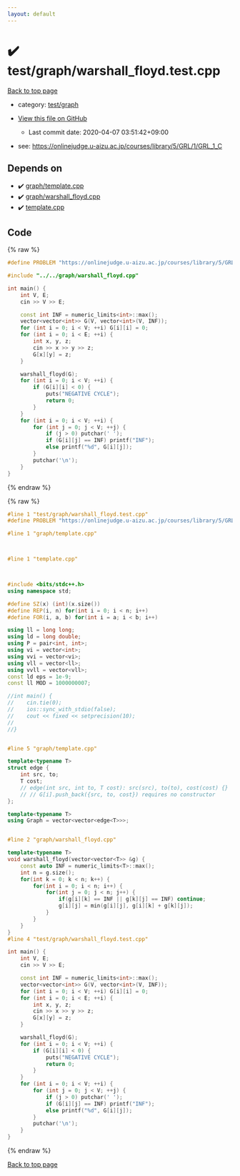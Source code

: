 ```yaml
---
layout: default
---
```


<!-- mathjax config similar to math.stackexchange -->
<script type="text/javascript" async
  src="https://cdnjs.cloudflare.com/ajax/libs/mathjax/2.7.5/MathJax.js?config=TeX-MML-AM_CHTML">
</script>
<script type="text/x-mathjax-config">
  MathJax.Hub.Config({
    TeX: { equationNumbers: { autoNumber: "AMS" }},
    tex2jax: {
      inlineMath: [ ['$','$'] ],
      processEscapes: true
    },
    "HTML-CSS": { matchFontHeight: false },
    displayAlign: "left",
    displayIndent: "2em"
  });
</script>

<script type="text/javascript" src="https://cdnjs.cloudflare.com/ajax/libs/jquery/3.4.1/jquery.min.js"></script>
<script src="https://cdn.jsdelivr.net/npm/jquery-balloon-js@1.1.2/jquery.balloon.min.js" integrity="sha256-ZEYs9VrgAeNuPvs15E39OsyOJaIkXEEt10fzxJ20+2I=" crossorigin="anonymous"></script>
<script type="text/javascript" src="../../../assets/js/copy-button.js"></script>
<link rel="stylesheet" href="../../../assets/css/copy-button.css" />


# :heavy_check_mark: test/graph/warshall_floyd.test.cpp

<a href="../../../index.html">Back to top page</a>

* category: <a href="../../../index.html#baa37bfd168b079b758c0db816f7295f">test/graph</a>
* <a href="{{ site.github.repository_url }}/blob/master/test/graph/warshall_floyd.test.cpp">View this file on GitHub</a>
    - Last commit date: 2020-04-07 03:51:42+09:00


* see: <a href="https://onlinejudge.u-aizu.ac.jp/courses/library/5/GRL/1/GRL_1_C">https://onlinejudge.u-aizu.ac.jp/courses/library/5/GRL/1/GRL_1_C</a>


## Depends on

* :heavy_check_mark: <a href="../../../library/graph/template.cpp.html">graph/template.cpp</a>
* :heavy_check_mark: <a href="../../../library/graph/warshall_floyd.cpp.html">graph/warshall_floyd.cpp</a>
* :heavy_check_mark: <a href="../../../library/template.cpp.html">template.cpp</a>


## Code

<a id="unbundled"></a>
{% raw %}
```cpp
#define PROBLEM "https://onlinejudge.u-aizu.ac.jp/courses/library/5/GRL/1/GRL_1_C"

#include "../../graph/warshall_floyd.cpp"

int main() {
    int V, E;
    cin >> V >> E;

    const int INF = numeric_limits<int>::max();
    vector<vector<int>> G(V, vector<int>(V, INF));
    for (int i = 0; i < V; ++i) G[i][i] = 0;
    for (int i = 0; i < E; ++i) {
        int x, y, z;
        cin >> x >> y >> z;
        G[x][y] = z;
    }

    warshall_floyd(G);
    for (int i = 0; i < V; ++i) {
        if (G[i][i] < 0) {
            puts("NEGATIVE CYCLE");
            return 0;
        }
    }
    for (int i = 0; i < V; ++i) {
        for (int j = 0; j < V; ++j) {
            if (j > 0) putchar(' ');
            if (G[i][j] == INF) printf("INF");
            else printf("%d", G[i][j]);
        }
        putchar('\n');
    }
}

```
{% endraw %}

<a id="bundled"></a>
{% raw %}
```cpp
#line 1 "test/graph/warshall_floyd.test.cpp"
#define PROBLEM "https://onlinejudge.u-aizu.ac.jp/courses/library/5/GRL/1/GRL_1_C"

#line 1 "graph/template.cpp"



#line 1 "template.cpp"



#include <bits/stdc++.h>
using namespace std;

#define SZ(x) (int)(x.size())
#define REP(i, n) for(int i = 0; i < n; i++)
#define FOR(i, a, b) for(int i = a; i < b; i++)

using ll = long long;
using ld = long double;
using P = pair<int, int>;
using vi = vector<int>;
using vvi = vector<vi>;
using vll = vector<ll>;
using vvll = vector<vll>;
const ld eps = 1e-9;
const ll MOD = 1000000007;

//int main() {
//    cin.tie(0);
//    ios::sync_with_stdio(false);
//    cout << fixed << setprecision(10);
//
//}


#line 5 "graph/template.cpp"

template<typename T>
struct edge {
    int src, to;
    T cost;
    // edge(int src, int to, T cost): src(src), to(to), cost(cost) {}
    // // G[i].push_back({src, to, cost}) requires no constructor
};

template<typename T>
using Graph = vector<vector<edge<T>>>;


#line 2 "graph/warshall_floyd.cpp"

template<typename T>
void warshall_floyd(vector<vector<T>> &g) {
    const auto INF = numeric_limits<T>::max();
    int n = g.size();
    for(int k = 0; k < n; k++) {
        for(int i = 0; i < n; i++) {
            for(int j = 0; j < n; j++) {
                if(g[i][k] == INF || g[k][j] == INF) continue;
                g[i][j] = min(g[i][j], g[i][k] + g[k][j]);
            }
        }
    }
}
#line 4 "test/graph/warshall_floyd.test.cpp"

int main() {
    int V, E;
    cin >> V >> E;

    const int INF = numeric_limits<int>::max();
    vector<vector<int>> G(V, vector<int>(V, INF));
    for (int i = 0; i < V; ++i) G[i][i] = 0;
    for (int i = 0; i < E; ++i) {
        int x, y, z;
        cin >> x >> y >> z;
        G[x][y] = z;
    }

    warshall_floyd(G);
    for (int i = 0; i < V; ++i) {
        if (G[i][i] < 0) {
            puts("NEGATIVE CYCLE");
            return 0;
        }
    }
    for (int i = 0; i < V; ++i) {
        for (int j = 0; j < V; ++j) {
            if (j > 0) putchar(' ');
            if (G[i][j] == INF) printf("INF");
            else printf("%d", G[i][j]);
        }
        putchar('\n');
    }
}

```
{% endraw %}

<a href="../../../index.html">Back to top page</a>

